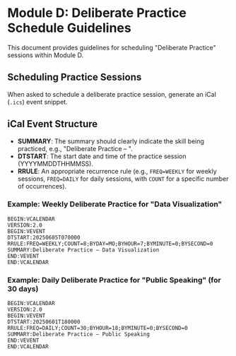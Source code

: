 # Module D: Deliberate Practice Schedule Guidelines

This document provides guidelines for scheduling "Deliberate Practice" sessions within Module D.

## Scheduling Practice Sessions
When asked to schedule a deliberate practice session, generate an iCal (`.ics`) event snippet.

## iCal Event Structure
- **SUMMARY**: The summary should clearly indicate the skill being practiced, e.g., "Deliberate Practice – <SkillName>".
- **DTSTART**: The start date and time of the practice session (YYYYMMDDTHHMMSS).
- **RRULE**: An appropriate recurrence rule (e.g., `FREQ=WEEKLY` for weekly sessions, `FREQ=DAILY` for daily sessions, with `COUNT` for a specific number of occurrences).

### Example: Weekly Deliberate Practice for "Data Visualization"
```
BEGIN:VCALENDAR
VERSION:2.0
BEGIN:VEVENT
DTSTART:20250605T070000
RRULE:FREQ=WEEKLY;COUNT=8;BYDAY=MO;BYHOUR=7;BYMINUTE=0;BYSECOND=0
SUMMARY:Deliberate Practice – Data Visualization
END:VEVENT
END:VCALENDAR
```

### Example: Daily Deliberate Practice for "Public Speaking" (for 30 days)
```
BEGIN:VCALENDAR
VERSION:2.0
BEGIN:VEVENT
DTSTART:20250601T180000
RRULE:FREQ=DAILY;COUNT=30;BYHOUR=18;BYMINUTE=0;BYSECOND=0
SUMMARY:Deliberate Practice – Public Speaking
END:VEVENT
END:VCALENDAR